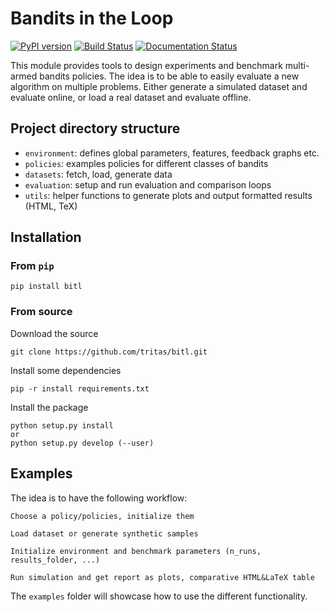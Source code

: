 Bandits in the Loop
===================

[![PyPI version](https://badge.fury.io/py/bitl.svg)](https://badge.fury.io/py/bitl)
[![Build Status](https://travis-ci.org/tritas/bitl.svg?branch=master)](https://travis-ci.org/tritas/bitl)
[![Documentation Status](https://readthedocs.org/projects/bandits-in-the-loop/badge/?version=latest)](http://bandits-in-the-loop.readthedocs.io/en/latest/?badge=latest)

This module provides tools to design experiments and benchmark multi-armed bandits policies.
The idea is to be able to easily evaluate a new algorithm on multiple problems.
Either generate a simulated dataset and evaluate online, or load a real dataset and evaluate offline.

## Project directory structure
* `environment`: defines global parameters, features, feedback graphs etc.
* `policies`: examples policies for different classes of bandits
* `datasets`: fetch, load, generate data
* `evaluation`: setup and run evaluation and comparison loops
* `utils`: helper functions to generate plots and output formatted results (HTML, TeX)

## Installation

### From `pip`
```
pip install bitl
```
### From source

Download the source
```
git clone https://github.com/tritas/bitl.git
```

Install some dependencies
``` 
pip -r install requirements.txt
```

Install the package
```
python setup.py install
or
python setup.py develop (--user)
```

## Examples
The idea is to have the following workflow:
``` 
Choose a policy/policies, initialize them

Load dataset or generate synthetic samples

Initialize environment and benchmark parameters (n_runs, results_folder, ...)

Run simulation and get report as plots, comparative HTML&LaTeX table
```

The `examples` folder will showcase how to use the different functionality.